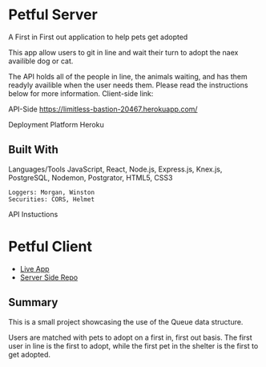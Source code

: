 # Petful Server

A First in First out application to help pets get adopted

This app allow users to git in line and wait their turn to adopt the naex availible dog or cat.

The API holds all of the people in line, the animals waiting, and has them readyly availible when the user needs them. Please read the instructions below for more information.
Client-side link:

API-Side
https://limitless-bastion-20467.herokuapp.com/

Deployment Platform
Heroku

## Built With

Languages/Tools
JavaScript, React, Node.js, Express.js, Knex.js, PostgreSQL, Nodemon, Postgrator, HTML5, CSS3

    Loggers: Morgan, Winston
    Securities: CORS, Helmet

API Instuctions

# Petful Client

- [Live App](https://petful-client-phi.vercel.app/api)
- [Server Side Repo](https://github.com/patience144/Petful-server)

## Summary

This is a small project showcasing the use of the Queue data structure.

Users are matched with pets to adopt on a first in, first out basis. The first user in line is the first to adopt, while the first pet in the shelter is the first to get adopted.
